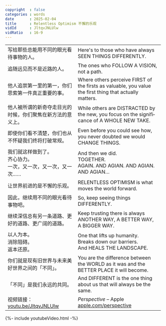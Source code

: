 ```yaml
---
copyright  : false
categories : words
date       : 2025-02-04
title      : Relentless Optimism 不懈的乐观
vidId      : JltqvJNLUlw
vidRatio   : 16-9
---
```

<table class="two-columns">

  <tr>
    <td>
      写给那些总能用不同的眼光看待事物的人。
    </td>
    <td>
      <span lang="en">
        Here's to those who have always SEEN THINGS DIFFERENTLY.
      </span>
    </td>
  </tr>

  <tr>
    <td>
      追随远见而不是近路的人。
    </td>
    <td>
      <span lang="en">
        The ones who FOLLOW A VISION, not a path.
      </span>
    </td>
  </tr>

  <tr>
    <td>
      他人追崇第一里的第一，你们思索第一件真正重要的事。
    </td>
    <td>
      <span lang="en">
        Where others perceive FIRST of the firsts as valuable, you value the first thing that actually matters.
      </span>
    </td>
  </tr>

  <tr>
    <td>
      他人被所谓的新奇夺走目光的时候，你们聚焦在新方法的意义上。
    </td>
    <td>
      <span lang="en">
        While others are DISTRACTED by the new, you focus on the significance of A WHOLE NEW TAKE.
      </span>
    </td>
  </tr>

  <tr>
    <td>
      即使你们看不清楚，你们也从不怀疑我们终将打破常规。
    </td>
    <td>
      <span lang="en">
        Even before you could see how, you never doubted we would CHANGE THINGS.
      </span>
    </td>
  </tr>

  <tr>
    <td>
      我们就这样做到了。<br>
      齐心协力。<br>
      一次，又一次，又一次，又一次……
    </td>
    <td>
      <span lang="en">
        And then we did.<br>
        TOGETHER.<br>
        AGAIN. AND AGIAN. AND AGIAN. AND AGIAN…
      </span>
    </td>
  </tr>

  <tr>
    <td>
      让世界前进的是不懈的乐观。
    </td>
    <td>
      <span lang="en">
        RELENTLESS OPTIMISM is what moves the world forward.
      </span>
    </td>
  </tr>

  <tr>
    <td>
      因此，继续用不同的眼光看待事物吧。
    </td>
    <td>
      <span lang="en">
        So, keep seeing things DIFFERENTLY.
      </span>
    </td>
  </tr>

  <tr>
    <td>
      继续深信总有另一条道路、更好的道路、更广阔的道路。
    </td>
    <td>
      <span lang="en">
        Keep trusting there is always ANOTHER WAY, A BETTER WAY, A BIGGER WAY.
      </span>
    </td>
  </tr>

  <tr>
    <td>
      以人为本。<br>
      消除阻碍。<br>
      返本还原。
    </td>
    <td>
      <span lang="en">
        One that lifts up humanity.<br>
        Breaks down our barriers.<br>
        And HEALS THE LANDSCAPE.
      </span>
    </td>
  </tr>

  <tr>
    <td>
      你们就是现有旧世界与未来美好世界之间的「不同」。
    </td>
    <td>
      <span lang="en">
        You are the difference between the WORLD as it was and the BETTER PLACE it will become.
      </span>
    </td>
  </tr>

  <tr>
    <td>
      「不同」是我们永远的共同。
    </td>
    <td>
      <span lang="en">
        And DIFFERENT is the one thing about us that will always be the same.
      </span>
    </td>
  </tr>

  <tr>
    <td>
      视频链接：<br>
      <a lang="en" class="url" href="https://youtube.com/watch?v=JltqvJNLUlw">youtu.be/JltqvJNLUlw</a>
    </td>
    <td>
      <span lang="en">
        <i>Perspective</i> – Apple
        <a href="https://www.apple.com/perspective/" class="url">
          apple.com/perspective
        </a>
      </span>
    </td>
  </tr>

</table>

{%- include youtubeVideo.html -%}